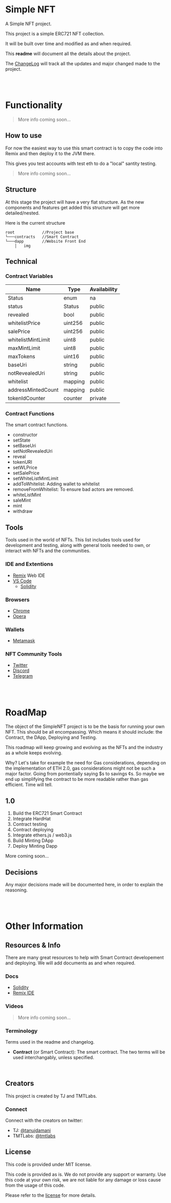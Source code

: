 # Simple NFT

A Simple NFT project.

This project is a simple ERC721 NFT collection.

It will be built over time and modified as and when required.

This **readme** will document all the details about the project.

The [ChangeLog](CHANGELOG.md) will track all the updates and major changed made to the project.

<br><br>


# Functionality

> More info coming soon...

## How to use

For now the easiest way to use this smart contract is to copy the code into Remix and then deploy it to the JVM there.

This gives you test accounts with test eth to do a "local" santity testing.

> More info coming soon...

## Structure

At this stage the project will have a very flat structure. As the new components and features get added this structure will get more detailed/nested.

Here is the current structure

```
root            //Project base
└───contracts   //Smart Contract
└───dapp        //Website Front End
    │   img
```

## Technical


### Contract Variables

| Name               	| Type    	| Availability 	|
|--------------------	|---------	|--------------	|
| Status             	| enum    	| na           	|
| status             	| Status   	| public       	|
| revealed           	| bool    	| public       	|
| whitelistPrice     	| uint256 	| public       	|
| salePrice          	| uint256 	| public       	|
| whitelistMintLimit 	| uint8   	| public       	|
| maxMintLimit       	| uint8   	| public       	|
| maxTokens          	| uint16  	| public       	|
| baseUri            	| string  	| public       	|
| notRevealedUri     	| string  	| public       	|
| whitelist          	| mapping 	| public       	|
| addressMintedCount 	| mapping 	| public       	|
| tokenIdCounter     	| counter 	| private      	|

### Contract Functions

The smart contract functions.

- constructor
- setState
- setBaseUri
- setNotRevealedUri
- reveal
- tokenURI
- setWLPrice
- setSalePrice
- setWhiteListMintLimit
- addToWhitelist: Adding wallet to whitelist
- removeFromWhitelist: To ensure bad actors are removed.
- whiteListMint
- saleMint
- mint
- withdraw


## Tools

Tools used in the world of NFTs. This list includes tools used for development and testing, along with general tools needed to own, or interact with NFTs and the communities.

### IDE and Extentions
- [Remix](https://remix.ethereum.org/) Web IDE
- [VS Code](https://code.visualstudio.com/)
  - [Solidity](https://marketplace.visualstudio.com/items?itemName=JuanBlanco.solidity)

### Browsers
- [Chrome](https://www.google.com/chrome/)
- [Opera](https://www.opera.com/)

### Wallets
- [Metamask](https://metamask.io/download/)

### NFT Community Tools
- [Twitter](https://twitter.com/)
- [Discord](https://discord.com/)
- [Telegram](https://telegram.org/)

<br><br>

# RoadMap

The object of the SimpleNFT project is to be the basis for running your own NFT. This should be all encompassing. Which means it should include: the Contract, the DApp, Deploying and Testing.

This roadmap will keep growing and evolving as the NFTs and the industry as a whole keeps evolving.

Why? Let's take for example the need for Gas considerations, depending on the implementation of ETH 2.0, gas considerations might not be such a major factor. Going from pontentially saying $s to savings ¢s. So maybe we end up simplifying the contract to be more readable rather than gas efficient. Time will tell.

## 1.0

1. Build the ERC721 Smart Contract
1. Integrate HardHat
1. Contract testing
1. Contract deploying
1. Integrate ethers.js / web3.js
1. Build Minting DApp
1. Deploy Minting Dapp

More coming soon...

## Decisions

Any major decisions made will be documented here, in order to explain the reasoning.

<br><br>

# Other Information

## Resources & Info

There are many great resources to help with Smart Contract developement and deploying. We will add documents as and when required.

### Docs

- [Solidity](https://docs.soliditylang.org/en/latest)
- [Remix IDE](https://remix-ide.readthedocs.io/en/latest/)

### Videos

> More info coming soon...

### Terminology

Terms used in the readme and changelog.

- **Contract** (or Smart Contract): The smart contract. The two terms will be used interchangably, unless specified.

<br>

## Creators

This project is created by TJ and TMTLabs.

### Connect

Connect with the creators on twitter:

- TJ: [@tanujdamani](https://twitter.com/tanujdamani)
- TMTLabs: [@tmtlabs](https://twitter.com/tmtlabs)

## License

This code is provided under MIT license.

This code is provided as is. We do not provide any support or warranty. Use this code at your own risk, we are not liable for any damage or loss cause from the usage of this code.

Please refer to the [license](LICENSE.txt) for more details.
